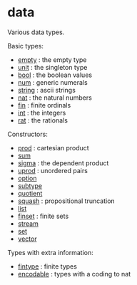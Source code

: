 data
====

Various data types.

Basic types:

* [empty](empty.lean) : the empty type
* [unit](unit.lean) : the singleton type
* [bool](bool.lean) : the boolean values
* [num](num.lean) : generic numerals
* [string](string.lean) : ascii strings
* [nat](nat/nat.md) : the natural numbers
* [fin](fin.lean) : finite ordinals
* [int](int/int.md) : the integers
* [rat](rat/rat.md) : the rationals

Constructors:

* [prod](prod.lean) : cartesian product
* [sum](sum.lean)
* [sigma](sigma.lean) : the dependent product
* [uprod](uprod.lean) : unordered pairs
* [option](option.lean)
* [subtype](subtype.lean)
* [quotient](quotient/quotient.md)
* [squash](squash.lean) : propositional truncation
* [list](list/list.md)
* [finset](finset/finset.md) : finite sets
* [stream](stream.lean)
* [set](set/set.md)
* [vector](vector.lean)

Types with extra information:

* [fintype](fintype/fintype.md) : finite types
* [encodable](encodable.lean) : types with a coding to nat
